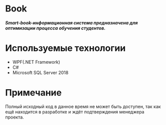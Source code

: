 # Book
<h5>Smart-book-информационная система предназначена для оптимизации процесса обучения студентов.</h5>
<h1>Используемые технологии</h1>
<ul>
     <li>WPF(.NET Framework)</li>
     <li>C#</li>
     <li>Microsoft SQL Server 2018</li>
</ul>
<h1>Примечание</h1>
Полный исходный код в данное время не может быть доступен, так как ещё находится в разработке и ждёт подтверждения менеджера проекта.
